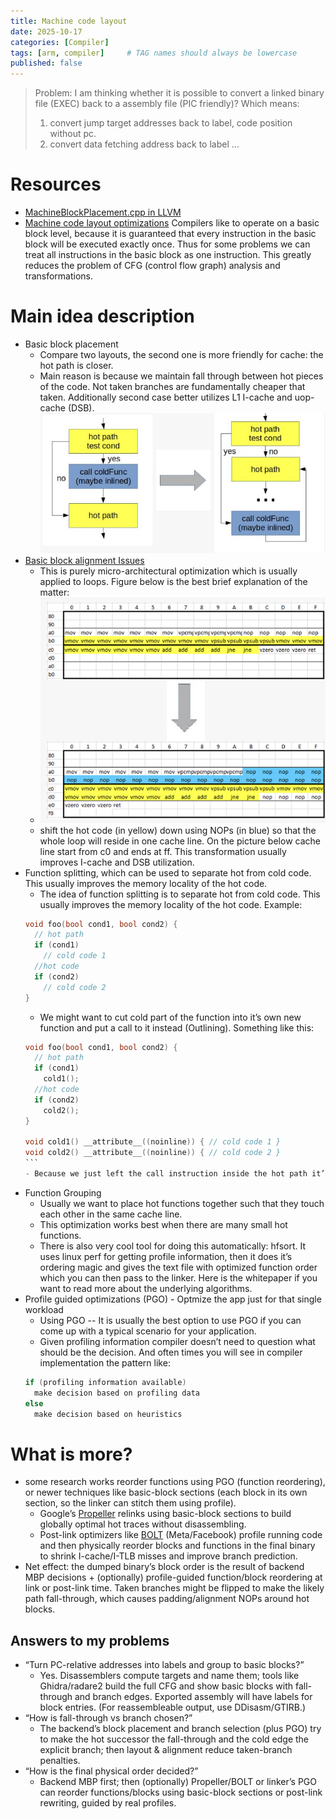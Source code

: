 ```yaml
---
title: Machine code layout
date: 2025-10-17
categories: [Compiler]
tags: [arm, compiler]     # TAG names should always be lowercase
published: false
---
```


> Problem: I am thinking whether it is possible to convert a linked binary file (EXEC) back to a assembly file (PIC friendly)?
> Which means:
> 1. convert jump target addresses back to label, code position without pc.
> 2. convert data fetching address back to label
> ...

# Resources 
- [MachineBlockPlacement.cpp in LLVM](https://llvm.org/doxygen/MachineBlockPlacement_8cpp_source.html)
- [Machine code layout optimizations](https://easyperf.net/blog/2019/03/27/Machine-code-layout-optimizatoins?utm_source=chatgpt.com)
Compilers like to operate on a basic block level, because it is guaranteed that every instruction in the basic block will be executed exactly once. Thus for some problems we can treat all instructions in the basic block as one instruction. This greatly reduces the problem of CFG (control flow graph) analysis and transformations.

# Main idea description
- Basic block placement
  - Compare two layouts, the second one is more friendly for cache: the hot path is closer.
  - Main reason is because we maintain fall through between hot pieces of the code. Not taken branches are fundamentally cheaper that taken. Additionally second case better utilizes L1 I-cache and uop-cache (DSB).
  ![compare_two_path](/commons/images/compiler/compare_two_path.png)
- [Basic block alignment Issues](https://easyperf.net/blog/2018/01/18/Code_alignment_issues)
  - This is purely micro-architectural optimization which is usually applied to loops. Figure below is the best brief explanation of the matter:
  - ![code alignment](/commons/images/compiler/code-alignment.png)
  - shift the hot code (in yellow) down using NOPs (in blue) so that the whole loop will reside in one cache line. On the picture below cache line start from c0 and ends at ff. This transformation usually improves I-cache and DSB utilization.
- Function splitting, which can be used to separate hot from cold code. This usually improves the memory locality of the hot code.
  - The idea of function splitting is to separate hot from cold code. This usually improves the memory locality of the hot code. Example:
  ```c
  void foo(bool cond1, bool cond2) {
    // hot path
    if (cond1)
      // cold code 1
    //hot code
    if (cond2)
      // cold code 2
  }
  ```
  - We might want to cut cold part of the function into it’s own new function and put a call to it instead (Outlining). Something like this:
  ````c
  void foo(bool cond1, bool cond2) {
    // hot path
    if (cond1)
      cold1(); 
    //hot code
    if (cond2)
      cold2(); 
  }

  void cold1() __attribute__((noinline)) { // cold code 1 }
  void cold2() __attribute__((noinline)) { // cold code 2 }
  ```
  - Because we just left the call instruction inside the hot path it’s likely that next hot instruction will reside in the same cache line. (Shrinkage the cold code usage in the cache)This improves utilization of CPU Front-End data structures like I-cache and DSB-cache.
- Function Grouping
  - Usually we want to place hot functions together such that they touch each other in the same cache line.
  - This optimization works best when there are many small hot functions. 
  - There is also very cool tool for doing this automatically: hfsort. It uses linux perf for getting profile information, then it does it’s ordering magic and gives the text file with optimized function order which you can then pass to the linker. Here is the whitepaper if you want to read more about the underlying algorithms.
- Profile guided optimizations (PGO) - Optmize the app just for that single workload
  - Using PGO -- It is usually the best option to use PGO if you can come up with a typical scenario for your application.
  - Given profiling information compiler doesn’t need to question what should be the decision. And often times you will see in compiler implementation the pattern like:
  ```c
  if (profiling information available)
    make decision based on profiling data
  else
    make decision based on heuristics
  ```
# What is more?
- some research works reorder functions using PGO (function reordering), or newer techniques like basic-block sections (each block in its own section, so the linker can stitch them using profile). 
  - Google’s [Propeller](https://research.google/pubs/propeller-a-profile-guided-relinking-optimizer-for-warehouse-scale-applications/?utm_source=chatgpt.com) relinks using basic-block sections to build globally optimal hot traces without disassembling.
  - Post-link optimizers like [BOLT](https://research.facebook.com/publications/bolt-a-practical-binary-optimizer-for-data-centers-and-beyond/?utm_source=chatgpt.com) (Meta/Facebook) profile running code and then physically reorder blocks and functions in the final binary to shrink I-cache/I-TLB misses and improve branch prediction.
- Net effect: the dumped binary’s block order is the result of backend MBP decisions + (optionally) profile-guided function/block reordering at link or post-link time. Taken branches might be flipped to make the likely path fall-through, which causes padding/alignment NOPs around hot blocks.

## Answers to my problems
- “Turn PC-relative addresses into labels and group to basic blocks?”
  - Yes. Disassemblers compute targets and name them; tools like Ghidra/radare2 build the full CFG and show basic blocks with fall-through and branch edges. Exported assembly will have labels for block entries. (For reassembleable output, use DDisasm/GTIRB.)
- “How is fall-through vs branch chosen?”
  - The backend’s block placement and branch selection (plus PGO) try to make the hot successor the fall-through and the cold edge the explicit branch; then layout & alignment reduce taken-branch penalties.
- “How is the final physical order decided?”
  - Backend MBP first; then (optionally) Propeller/BOLT or linker’s PGO can reorder functions/blocks using basic-block sections or post-link rewriting, guided by real profiles.

